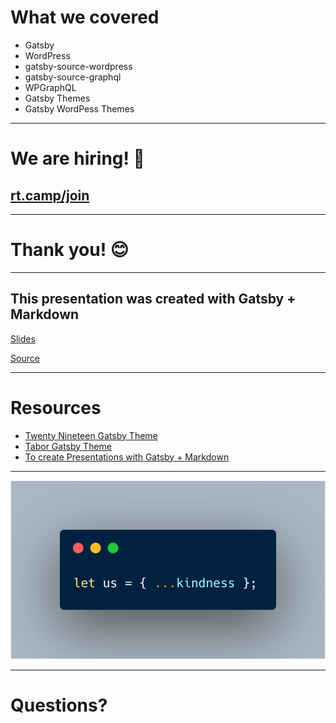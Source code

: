 # What we covered

- Gatsby
- WordPress
- gatsby-source-wordpress
- gatsby-source-graphql
- WPGraphQL
- Gatsby Themes
- Gatsby WordPess Themes

---

# We are hiring! 🤗

## [rt.camp/join](https://rt.camp/join)

---

# Thank you! 😊

---

## This presentation was created with Gatsby + Markdown

[Slides](https://gatsbyjs-montreal-meetup.muhammad.dev/)

[Source](https://github.com/m-muhsin/gatsbyjs-montreal-meetup)

---

# Resources

- [Twenty Nineteen Gatsby Theme](https://github.com/zgordon/twentynineteen-gatsby-theme)
- [Tabor Gatsby Theme](https://github.com/zgordon/tabor-gatsby-theme)
- [To create Presentations with Gatsby + Markdown](https://github.com/fabe/gatsby-starter-deck)

---

![carbon](./carbon.png)

---

# Questions?
